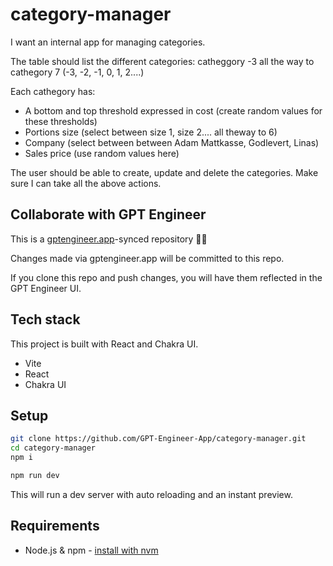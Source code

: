 # category-manager

I want an internal app for managing categories. 

The table should list the different categories: catheggory -3 all the way to cathegory 7 (-3, -2, -1, 0, 1, 2....)

Each cathegory has: 
- A bottom and top  threshold expressed in cost (create random values for these thresholds)
- Portions size (select between size 1, size 2.... all theway to 6) 
- Company (select between between Adam Mattkasse, Godlevert, Linas)
- Sales price (use random values here)

The user should be able to create, update and delete the categories. Make sure I can take all the above actions. 








## Collaborate with GPT Engineer

This is a [gptengineer.app](https://gptengineer.app)-synced repository 🌟🤖

Changes made via gptengineer.app will be committed to this repo.

If you clone this repo and push changes, you will have them reflected in the GPT Engineer UI.

## Tech stack

This project is built with React and Chakra UI.

- Vite
- React
- Chakra UI

## Setup

```sh
git clone https://github.com/GPT-Engineer-App/category-manager.git
cd category-manager
npm i
```

```sh
npm run dev
```

This will run a dev server with auto reloading and an instant preview.

## Requirements

- Node.js & npm - [install with nvm](https://github.com/nvm-sh/nvm#installing-and-updating)
